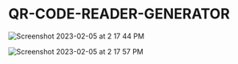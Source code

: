 # QR-CODE-READER-GENERATOR

![Screenshot 2023-02-05 at 2 17 44 PM](https://user-images.githubusercontent.com/43003421/216809924-fc964069-538d-4711-b193-dbeba936fdb3.png)



![Screenshot 2023-02-05 at 2 17 57 PM](https://user-images.githubusercontent.com/43003421/216809926-e1b453d0-69e7-4e25-a007-62966ddda9c4.png)
